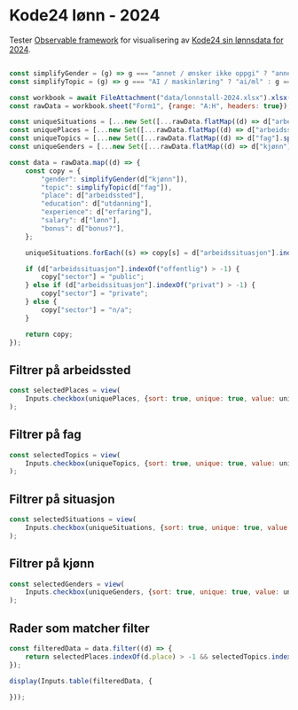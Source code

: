 Kode24 lønn - 2024
==================

Tester [Observable framework](https://observablehq.com/framework/) for visualisering 
av [Kode24 sin lønnsdata for 2024](https://www.kode24.no/artikkel/her-er-lonnstallene-for-norske-utviklere-2024/81507953).


```js

const simplifyGender = (g) => g === "annet / ønsker ikke oppgi" ? "annet/ukjent" : g;
const simplifyTopic = (g) => g === "AI / maskinlæring" ? "ai/ml" : g === "embedded / IOT / maskinvare" ? "IOT" : g;

const workbook = await FileAttachment("data/lonnstall-2024.xlsx").xlsx();
const rawData = workbook.sheet("Form1", {range: "A:H", headers: true});

const uniqueSituations = [...new Set([...rawData.flatMap((d) => d["arbeidssituasjon"].split(", "))])].map((s) => s === "frilans / selvstendig næringsdrivende" ? "frilans" : s).map(s => s === "offentlig/kommunal sektor" ? "offentlig" : s)
const uniquePlaces = [...new Set([...rawData.flatMap((d) => d["arbeidssted"].split(", "))])];
const uniqueTopics = [...new Set([...rawData.flatMap((d) => d["fag"].split(", "))])].map(simplifyTopic);
const uniqueGenders = [...new Set([...rawData.flatMap((d) => d["kjønn"].split(", "))])].map(simplifyGender);

const data = rawData.map((d) => {
    const copy = {
        "gender": simplifyGender(d["kjønn"]),
        "topic": simplifyTopic(d["fag"]),
        "place": d["arbeidssted"],
        "education": d["utdanning"],
        "experience": d["erfaring"],
        "salary": d["lønn"],
        "bonus": d["bonus?"],
    };

    uniqueSituations.forEach((s) => copy[s] = d["arbeidssituasjon"].indexOf(s) > -1 ? "Ja" : "Nei");

    if (d["arbeidssituasjon"].indexOf("offentlig") > -1) {
        copy["sector"] = "public";
    } else if (d["arbeidssituasjon"].indexOf("privat") > -1) {
        copy["sector"] = "private";
    } else {
        copy["sector"] = "n/a";
    }

    return copy;
});
```

## Filtrer på arbeidssted

```js
const selectedPlaces = view(
    Inputs.checkbox(uniquePlaces, {sort: true, unique: true, value: uniquePlaces})
);
```

## Filtrer på fag

```js
const selectedTopics = view(
    Inputs.checkbox(uniqueTopics, {sort: true, unique: true, value: uniqueTopics})
);
```

## Filtrer på situasjon

```js
const selectedSituations = view(
    Inputs.checkbox(uniqueSituations, {sort: true, unique: true, value: uniqueSituations})
);
```

## Filtrer på kjønn

```js
const selectedGenders = view(
    Inputs.checkbox(uniqueGenders, {sort: true, unique: true, value: uniqueGenders})
);
```


Rader som matcher filter
------------------------

```js
const filteredData = data.filter((d) => {
    return selectedPlaces.indexOf(d.place) > -1 && selectedTopics.indexOf(d.topic) > -1 && selectedSituations.some((s) => d[s] === "Ja") && selectedGenders.indexOf(d.gender) > -1
});
```

```js
display(Inputs.table(filteredData, {
    
}));
```



```js

```